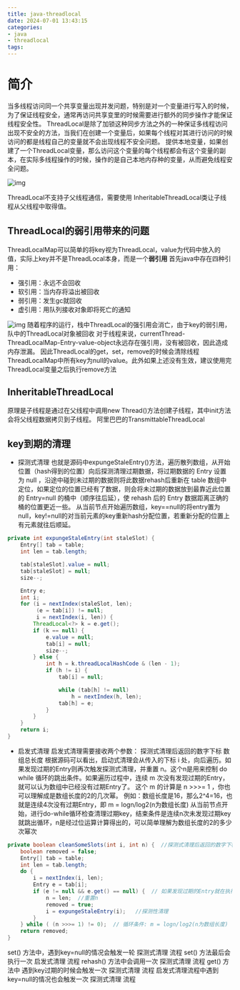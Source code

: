 ```yaml
---
title: java-threadlocal
date: 2024-07-01 13:43:15
categories:
- java
- threadlocal
tags:
---
```


# 简介
当多线程访问同一个共享变量出现并发问题，特别是对一个变量进行写入的时候，为了保证线程安全，通常再访问共享变里的时候需要进行额外的同步操作才能保证线程安全性。
ThreadLocal是除了加锁这种同步方法之外的一种保证多线程访问出现不安全的方法，当我们在创建一个变量后，如果每个线程对其进行访问的时候访问的都是线程自己的变量就不会出现线程不安全问题。
提供本地变量，如果创建了一个ThreadLocal变量，那么访问这个变量的每个线程都会有这个变量的副本，在实际多线程操作的时候，操作的是自己本地内存种的变量，从而避免线程安全问题。

![img](https://web-mhe.oss-cn-beijing.aliyuncs.com/hexo/202012181111507.png)

ThreadLocal不支持子父线程通信，需要使用 InheritableThreadLocal类让子线程从父线程中取得值。

## ThreadLocal的弱引用带来的问题
ThreadLocalMap可以简单的将key视为ThreadLocal，value为代码中放入的值，实际上key并不是ThreadLocal本身，而是一个**弱引用**
首先java中存在四种引用：
- 强引用：永远不会回收
- 软引用：当内存将溢出被回收
- 弱引用：发生gc就回收
- 虚引用：用队列接收对象即将死亡的通知

![img](https://web-mhe.oss-cn-beijing.aliyuncs.com/hexo/5-GYIVKEun.png)
随着程序的运行，栈中ThreadLocal的强引用会消亡，由于key的弱引用，队中的ThreadLocal对象被回收
对于线程来说，currentThread-ThreadLocalMap-Entry-value-object永远存在强引用，没有被回收，因此造成内存泄漏。
因此ThreadLocal的get，set，remove的时候会清除线程ThreadLocalMap中所有key为null的value。此外如果上述没有生效，建议使用完ThreadLocal变量之后执行remove方法

## InheritableThreadLocal
原理是子线程是通过在父线程中调用new Thread()方法创建子线程，其中init方法会将父线程数据拷贝到子线程。
阿里巴巴的TransmittableThreadLocal

## key到期的清理
- 探测式清理
也就是源码中expungeStaleEntry()方法，遍历散列数组，从开始位置（hash得到的位置）向后探测清理过期数据，将过期数据的 Entry 设置为 null ，沿途中碰到未过期的数据则将此数据rehash后重新在 table 数组中定位，如果定位的位置已经有了数据，则会将未过期的数据放到最靠近此位置的 Entry=null 的桶中（顺序往后延），使 rehash 后的 Entry 数据距离正确的桶的位置更近一些。
从当前节点开始遍历数组，key==null的将entry置为null，key!=null的对当前元素的key重新hash分配位置，若重新分配的位置上有元素就往后顺延。
```java
private int expungeStaleEntry(int staleSlot) {
    Entry[] tab = table;
    int len = tab.length;

    tab[staleSlot].value = null;
    tab[staleSlot] = null;
    size--;

    Entry e;
    int i;
    for (i = nextIndex(staleSlot, len);
         (e = tab[i]) != null;
         i = nextIndex(i, len)) {
        ThreadLocal<?> k = e.get();
        if (k == null) {
            e.value = null;
            tab[i] = null;
            size--;
        } else {
            int h = k.threadLocalHashCode & (len - 1);
            if (h != i) {
                tab[i] = null;

                while (tab[h] != null)
                    h = nextIndex(h, len);
                tab[h] = e;
            }
        }
    }
    return i;
}

```
- 启发式清理
启发式清理需要接收两个参数：
	探测式清理后返回的数字下标
	数组总长度
根据源码可以看出，启动式清理会从传入的下标 i 处，向后遍历。如果发现过期的Entry则再次触发探测式清理，并重置 n。这个n是用来控制 do while 循环的跳出条件。如果遍历过程中，连续 m 次没有发现过期的Entry，就可以认为数组中已经没有过期Entry了。
这个 m 的计算是 n >>>= 1 ，你也可以理解成是数组长度的2的几次幂。
例如：数组长度是16，那么2^4=16，也就是连续4次没有过期Entry，即 m = logn/log2(n为数组长度)
从当前节点开始，进行do-while循环检查清理过期key，结束条件是连续n次未发现过期key就跳出循环，n是经过位运算计算得出的，可以简单理解为数组长度的2的多少次幂次
```java
private boolean cleanSomeSlots(int i, int n) {  //探测式清理后返回的数字下标，这里至少保证了Hash冲突的下标至探测式清理后返回的下标这个区间无过期的Entry, n 数组总长度
    boolean removed = false;
    Entry[] tab = table;
    int len = tab.length;
    do {
        i = nextIndex(i, len);
        Entry e = tab[i];
        if (e != null && e.get() == null) {  // 如果发现过期的Entry就在执行一次探测性清理
            n = len;  //重置n
            removed = true;
            i = expungeStaleEntry(i);   //探测性清理
        }
    } while ( (n >>>= 1) != 0);  // 循环条件: m = logn/log2(n为数组长度)
    return removed;
}

```

set() 方法中，遇到key=null的情况会触发一轮 探测式清理 流程
set() 方法最后会执行一次 启发式清理 流程
rehash() 方法中会调用一次 探测式清理 流程
get() 方法中 遇到key过期的时候会触发一次 探测式清理 流程
启发式清理流程中遇到key=null的情况也会触发一次 探测式清理 流程